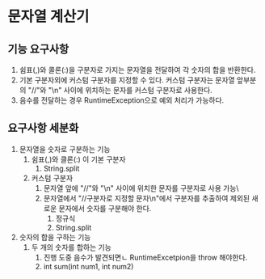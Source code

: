 # 문자열 계산기

## 기능 요구사항

1. 쉼표(,)와 콜론(:)을 구분자로 가지는 문자열을 전달하여 각 숫자의 합을 반환한다.
2. 기본 구분자외에 커스텀 구분자를 지정할 수 있다. 커스텀 구분자는 문자열 앞부분의 "//"와 "\n" 사이에 위치하는 문자를 커스텀 구분자로 사용한다.
3. 음수를 전달하는 경우 RuntimeException으로 예외 처리가 가능하다.

## 요구사항 세분화

1. 문자열을 숫자로 구분하는 기능
   1. 쉼표(,)와 클론(:) 이 기본 구분자
      1. String.split
   2. 커스텀 구분자
      1. 문자열 앞에 "//"와 "\n" 사이에 위치한 문자를 구분자로 사용 가능\
      2. 문자열에서 "//구분자로 지정할 문자\n"에서 구분자를 추출하여 제외된 새로운 문자에서 숫자를 구분해야 한다.
         1. 정규식
         2. String.split
2. 숫자의 합을 구하는 기능
   1. 두 개의 숫자를 합하는 기능
      1. 진행 도중 음수가 발견되면ㄴ RuntimeExcetpion을 throw 해야한다.
      2. int sum(int num1, int num2)